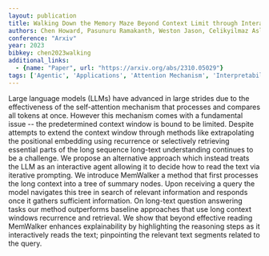 ```yaml
---
layout: publication
title: Walking Down the Memory Maze Beyond Context Limit through Interactive Reading
authors: Chen Howard, Pasunuru Ramakanth, Weston Jason, Celikyilmaz Asli
conference: "Arxiv"
year: 2023
bibkey: chen2023walking
additional_links:
  - {name: "Paper", url: "https://arxiv.org/abs/2310.05029"}
tags: ['Agentic', 'Applications', 'Attention Mechanism', 'Interpretability And Explainability', 'Model Architecture', 'Prompting', 'Transformer']
---
```

Large language models (LLMs) have advanced in large strides due to the effectiveness of the self-attention mechanism that processes and compares all tokens at once. However this mechanism comes with a fundamental issue -- the predetermined context window is bound to be limited. Despite attempts to extend the context window through methods like extrapolating the positional embedding using recurrence or selectively retrieving essential parts of the long sequence long-text understanding continues to be a challenge. We propose an alternative approach which instead treats the LLM as an interactive agent allowing it to decide how to read the text via iterative prompting. We introduce MemWalker a method that first processes the long context into a tree of summary nodes. Upon receiving a query the model navigates this tree in search of relevant information and responds once it gathers sufficient information. On long-text question answering tasks our method outperforms baseline approaches that use long context windows recurrence and retrieval. We show that beyond effective reading MemWalker enhances explainability by highlighting the reasoning steps as it interactively reads the text; pinpointing the relevant text segments related to the query.
